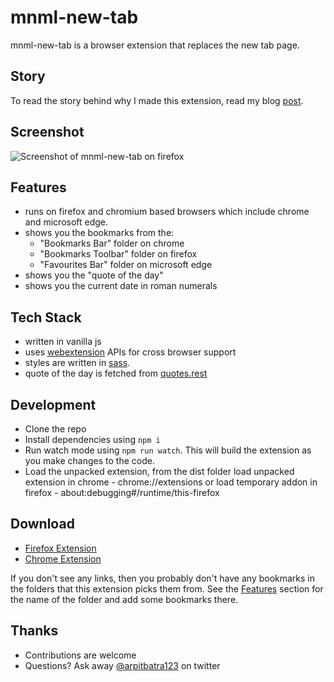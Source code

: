 # mnml-new-tab

mnml-new-tab is a browser extension that replaces the new tab page.

## Story

To read the story behind why I made this extension, read my blog [post](https://arpitbatra.netlify.app/posts/mnml-new-tab/).

## Screenshot

![Screenshot of mnml-new-tab on firefox](https://arpitbatra.netlify.app/assets/images/mnml-firefox.png)


## Features

- runs on firefox and chromium based browsers which include chrome and microsoft edge.
- shows you the bookmarks from the:
  - "Bookmarks Bar" folder on chrome
  - "Bookmarks Toolbar" folder on firefox
  - "Favourites Bar" folder on microsoft edge
- shows you the "quote of the day"
- shows you the current date in roman numerals

## Tech Stack

- written in vanilla js
- uses [webextension](https://developer.mozilla.org/en-US/docs/Mozilla/Add-ons/WebExtensions) APIs for cross browser support
- styles are written in [sass](https://sass-lang.com/documentation/syntax).
- quote of the day is fetched from [quotes.rest](https://quotes.rest/)

## Development

- Clone the repo
- Install dependencies using `npm i`
- Run watch mode using `npm run watch`. This will build the extension as you make changes to the code.
- Load the unpacked extension, from the dist folder load unpacked extension in chrome - chrome://extensions or load temporary addon in firefox - about:debugging#/runtime/this-firefox

## Download

- [Firefox Extension](https://addons.mozilla.org/en-GB/firefox/addon/mnml-new-tab/)
- [Chrome Extension](https://chrome.google.com/webstore/detail/mnml-new-tab/mceanpcekehmcfalnmllidcfipajpeml?hl=en)

If you don't see any links, then you probably don't have any bookmarks in the folders that this extension picks them from. See the [Features](#Features) section for the name of the folder and add some bookmarks there.

## Thanks

- Contributions are welcome
- Questions? Ask away [@arpitbatra123](https://twitter.com/arpitbatra123) on twitter
